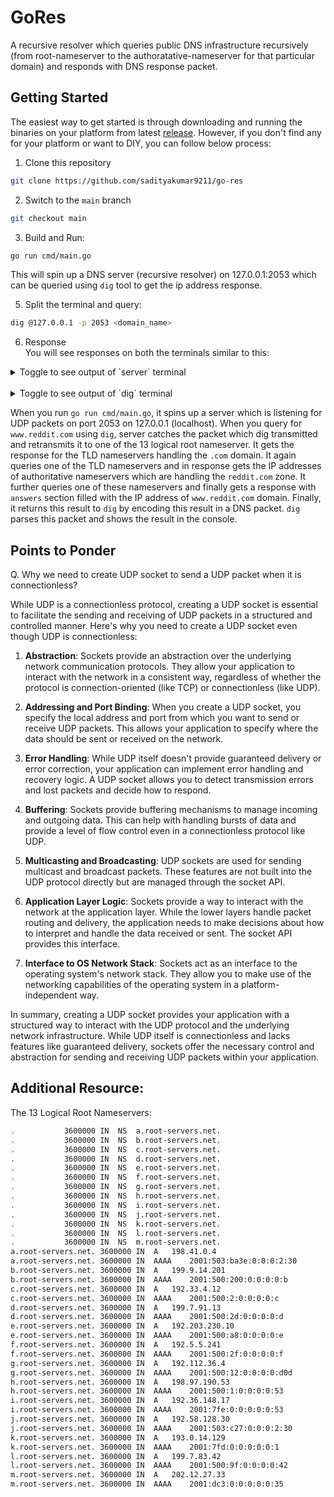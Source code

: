 # GoRes

A recursive resolver which queries public DNS infrastructure recursively (from root-nameserver to the authoratative-nameserver for that particular domain) and responds with DNS response packet.

## Getting Started
The easiest way to get started is through downloading and running the binaries on your platform from latest [release](https://github.com/sadityakumar9211/go-res/tags). However, if you don't find any for your platform or want to DIY, you can follow below process: 

1. Clone this repository
```zsh
git clone https://github.com/sadityakumar9211/go-res
```

2. Switch to the `main` branch
```zsh
git checkout main
```

3. Build and Run: 
```bash
go run cmd/main.go
```
This will spin up a DNS server (recursive resolver) on 127.0.0.1:2053 which can be queried using `dig` tool to get the ip address response.

5. Split the terminal and query:
```bash
dig @127.0.0.1 -p 2053 <domain_name>
```

6. Response  
You will see responses on both the terminals similar to this: 

<details>
  <summary>Toggle to see output of `server` terminal</summary>

```text
DNS server is listening on port 2053...
Received query: &dns.DnsQuestion{Name:"www.reddit.com", QType:1}

Attempting lookup of 1 www.reddit.com with NS 198.41.0.4
{
     "header": {
        "ID": 6666,
        "RecursionDesired": true,
        "TruncatedMessage": true,
        "AuthoritativeAnswer": false,
        "Opcode": 0,
        "Response": true,
        "ResultCode": 0,
        "CheckingDisabled": false,
        "AuthedData": false,
        "Z": false,
        "RecursionAvailable": false,
        "Questions": 1,
        "Answers": 0,
        "AuthoritativeEntries": 13,
        "ResourceEntries": 11
     },
     "questions": [
        {
           "Name": "www.reddit.com",
           "QType": 1
        }
     ],
     "answers": [],
     "authorities": [
        {
           "Domain": "com",
           "Host": "l.gtld-servers.net",
           "TTL": 172800
        },
        {
           "Domain": "com",
           "Host": "j.gtld-servers.net",
           "TTL": 172800
        },
        {
           "Domain": "com",
           "Host": "h.gtld-servers.net",
           "TTL": 172800
        },
        {
           "Domain": "com",
           "Host": "d.gtld-servers.net",
           "TTL": 172800
        },
        {
           "Domain": "com",
           "Host": "b.gtld-servers.net",
           "TTL": 172800
        },
        {
           "Domain": "com",
           "Host": "f.gtld-servers.net",
           "TTL": 172800
        },
        {
           "Domain": "com",
           "Host": "k.gtld-servers.net",
           "TTL": 172800
        },
        {
           "Domain": "com",
           "Host": "m.gtld-servers.net",
           "TTL": 172800
        },
        {
           "Domain": "com",
           "Host": "i.gtld-servers.net",
           "TTL": 172800
        },
        {
           "Domain": "com",
           "Host": "g.gtld-servers.net",
           "TTL": 172800
        },
        {
           "Domain": "com",
           "Host": "a.gtld-servers.net",
           "TTL": 172800
        },
        {
           "Domain": "com",
           "Host": "c.gtld-servers.net",
           "TTL": 172800
        },
        {
           "Domain": "com",
           "Host": "e.gtld-servers.net",
           "TTL": 172800
        }
     ],
     "resources": [
        {
           "Domain": "l.gtld-servers.net",
           "Addr": "192.41.162.30",
           "TTL": 172800
        },
        {
           "Domain": "l.gtld-servers.net",
           "Addr": "2001:500:d937::30",
           "TTL": 172800
        },
        {
           "Domain": "j.gtld-servers.net",
           "Addr": "192.48.79.30",
           "TTL": 172800
        },
        {
           "Domain": "j.gtld-servers.net",
           "Addr": "2001:502:7094::30",
           "TTL": 172800
        },
        {
           "Domain": "h.gtld-servers.net",
           "Addr": "192.54.112.30",
           "TTL": 172800
        },
        {
           "Domain": "h.gtld-servers.net",
           "Addr": "2001:502:8cc::30",
           "TTL": 172800
        },
        {
           "Domain": "d.gtld-servers.net",
           "Addr": "192.31.80.30",
           "TTL": 172800
        },
        {
           "Domain": "d.gtld-servers.net",
           "Addr": "2001:500:856e::30",
           "TTL": 172800
        },
        {
           "Domain": "b.gtld-servers.net",
           "Addr": "192.33.14.30",
           "TTL": 172800
        },
        {
           "Domain": "b.gtld-servers.net",
           "Addr": "2001:503:231d::2:30",
           "TTL": 172800
        },
        {
           "Domain": "f.gtld-servers.net",
           "Addr": "192.35.51.30",
           "TTL": 172800
        }
     ]
  }

Attempting lookup of 1 www.reddit.com with NS 192.41.162.30
{
     "header": {
        "ID": 6666,
        "RecursionDesired": true,
        "TruncatedMessage": false,
        "AuthoritativeAnswer": false,
        "Opcode": 0,
        "Response": true,
        "ResultCode": 0,
        "CheckingDisabled": false,
        "AuthedData": false,
        "Z": false,
        "RecursionAvailable": false,
        "Questions": 1,
        "Answers": 0,
        "AuthoritativeEntries": 4,
        "ResourceEntries": 1
     },
     "questions": [
        {
           "Name": "www.reddit.com",
           "QType": 1
        }
     ],
     "answers": [],
     "authorities": [
        {
           "Domain": "reddit.com",
           "Host": "ns-557.awsdns-05.net",
           "TTL": 172800
        },
        {
           "Domain": "reddit.com",
           "Host": "ns-378.awsdns-47.com",
           "TTL": 172800
        },
        {
           "Domain": "reddit.com",
           "Host": "ns-1029.awsdns-00.org",
           "TTL": 172800
        },
        {
           "Domain": "reddit.com",
           "Host": "ns-1887.awsdns-43.co.uk",
           "TTL": 172800
        }
     ],
     "resources": [
        {
           "Domain": "ns-378.awsdns-47.com",
           "Addr": "205.251.193.122",
           "TTL": 172800
        }
     ]
  }

Attempting lookup of 1 www.reddit.com with NS 205.251.193.122
{
     "header": {
        "ID": 6666,
        "RecursionDesired": true,
        "TruncatedMessage": false,
        "AuthoritativeAnswer": true,
        "Opcode": 0,
        "Response": true,
        "ResultCode": 0,
        "CheckingDisabled": false,
        "AuthedData": false,
        "Z": false,
        "RecursionAvailable": false,
        "Questions": 1,
        "Answers": 1,
        "AuthoritativeEntries": 4,
        "ResourceEntries": 0
     },
     "questions": [
        {
           "Name": "www.reddit.com",
           "QType": 1
        }
     ],
     "answers": [
        {
           "Domain": "www.reddit.com",
           "Host": "reddit.map.fastly.net",
           "TTL": 10800
        }
     ],
     "authorities": [
        {
           "Domain": "reddit.com",
           "Host": "ns-1029.awsdns-00.org",
           "TTL": 172800
        },
        {
           "Domain": "reddit.com",
           "Host": "ns-1887.awsdns-43.co.uk",
           "TTL": 172800
        },
        {
           "Domain": "reddit.com",
           "Host": "ns-378.awsdns-47.com",
           "TTL": 172800
        },
        {
           "Domain": "reddit.com",
           "Host": "ns-557.awsdns-05.net",
           "TTL": 172800
        }
     ],
     "resources": []
  }
Answer: &dns.NSRecord{Domain:"www.reddit.com", Host:"reddit.map.fastly.net", TTL:0x2a30}
Authority: &dns.NSRecord{Domain:"reddit.com", Host:"ns-1029.awsdns-00.org", TTL:0x2a300}
Authority: &dns.NSRecord{Domain:"reddit.com", Host:"ns-1887.awsdns-43.co.uk", TTL:0x2a300}
Authority: &dns.NSRecord{Domain:"reddit.com", Host:"ns-378.awsdns-47.com", TTL:0x2a300}
Authority: &dns.NSRecord{Domain:"reddit.com", Host:"ns-557.awsdns-05.net", TTL:0x2a300}

```
</details>
<br>

<details>
  <summary>Toggle to see output of `dig` terminal</summary>

```text

; <<>> DiG 9.10.6 <<>> @127.0.0.1 -p 2053 www.reddit.com
; (1 server found)
;; global options: +cmd
;; Got answer:
;; ->>HEADER<<- opcode: QUERY, status: NOERROR, id: 11817
;; flags: qr rd ra; QUERY: 1, ANSWER: 1, AUTHORITY: 4, ADDITIONAL: 0

;; QUESTION SECTION:
;www.reddit.com.                        IN      A

;; ANSWER SECTION:
www.reddit.com.         10800   IN      NS      reddit.map.fastly.net.

;; AUTHORITY SECTION:
reddit.com.             172800  IN      NS      ns-1029.awsdns-00.org.
reddit.com.             172800  IN      NS      ns-1887.awsdns-43.co.uk.
reddit.com.             172800  IN      NS      ns-378.awsdns-47.com.
reddit.com.             172800  IN      NS      ns-557.awsdns-05.net.

;; Query time: 363 msec
;; SERVER: 127.0.0.1#2053(127.0.0.1)
;; WHEN: Mon May 27 02:27:37 IST 2024
;; MSG SIZE  rcvd: 261
```
</details>

When you run `go run cmd/main.go`, it spins up a server which is listening for UDP packets on port 2053 on 127.0.0.1 (localhost). When you query for `www.reddit.com` using `dig`, server catches the packet which dig transmitted and retransmits it to one of the 13 logical root nameserver. It gets the response for the TLD nameservers handling the `.com` domain. It again queries one of the TLD nameservers and in response gets the IP addresses of authoritative nameservers which are handling the `reddit.com` zone. It further queries one of these nameservers and finally gets a response with `answers` section filled with the IP address of `www.reddit.com` domain. Finally, it returns this result to `dig` by encoding this result in a DNS packet. `dig` parses this packet and shows the result in the console.


<!--## Developer Notes
- This will consist of 5 phases. Currently Developing under Phase 3.
- With this project, I will be writing blogs on each phase of this project.
- The blogs will be available at my [blog website](https://saditya9211.hashnode.dev/series/go-res).
-->

## Points to Ponder
Q. Why we need to create UDP socket to send a UDP packet when it is connectionless?


While UDP is a connectionless protocol, creating a UDP socket is essential to facilitate the sending and receiving of UDP packets in a structured and controlled manner. Here's why you need to create a UDP socket even though UDP is connectionless:

1. **Abstraction**: Sockets provide an abstraction over the underlying network communication protocols. They allow your application to interact with the network in a consistent way, regardless of whether the protocol is connection-oriented (like TCP) or connectionless (like UDP).

2. **Addressing and Port Binding**: When you create a UDP socket, you specify the local address and port from which you want to send or receive UDP packets. This allows your application to specify where the data should be sent or received on the network.

3. **Error Handling**: While UDP itself doesn't provide guaranteed delivery or error correction, your application can implement error handling and recovery logic. A UDP socket allows you to detect transmission errors and lost packets and decide how to respond.

4. **Buffering**: Sockets provide buffering mechanisms to manage incoming and outgoing data. This can help with handling bursts of data and provide a level of flow control even in a connectionless protocol like UDP.

5. **Multicasting and Broadcasting**: UDP sockets are used for sending multicast and broadcast packets. These features are not built into the UDP protocol directly but are managed through the socket API.

6. **Application Layer Logic**: Sockets provide a way to interact with the network at the application layer. While the lower layers handle packet routing and delivery, the application needs to make decisions about how to interpret and handle the data received or sent. The socket API provides this interface.

7. **Interface to OS Network Stack**: Sockets act as an interface to the operating system's network stack. They allow you to make use of the networking capabilities of the operating system in a platform-independent way.

In summary, creating a UDP socket provides your application with a structured way to interact with the UDP protocol and the underlying network infrastructure. While UDP itself is connectionless and lacks features like guaranteed delivery, sockets offer the necessary control and abstraction for sending and receiving UDP packets within your application.

<!--
## Phases
1. **The DNS Protocol** - Write a DNS packet parser and learn about the intricacies of domain name encoding using labels and about other fields of a DNS packet. ✅
2. **Building a stub resolver**: Create a stub resolver which quries a domain from Google's public DNS resolver (`8.8.8.8`). ✅
3. **Adding various Record Types**: Added various record types. ✅
4. **DNS server Implementation**: Created a DNS server for listening to `dig` and querying `8.8.8.8` and responding back to `dig` with response DNS packet. ✅
5. **Implementing Recursive Resolvers**: Created a recursive resolver which queries the DNS infrastructure recursively to get the IP address of a domain. ✅
-->
##  Additional Resource: 

The 13 Logical Root Nameservers:   
```bash
.			3600000	IN	NS	a.root-servers.net.  
.			3600000	IN	NS	b.root-servers.net.  
.			3600000	IN	NS	c.root-servers.net.  
.			3600000	IN	NS	d.root-servers.net.  
.			3600000	IN	NS	e.root-servers.net.  
.			3600000	IN	NS	f.root-servers.net.  
.			3600000	IN	NS	g.root-servers.net.  
.			3600000	IN	NS	h.root-servers.net.  
.			3600000	IN	NS	i.root-servers.net.  
.			3600000	IN	NS	j.root-servers.net.  
.			3600000	IN	NS	k.root-servers.net.  
.			3600000	IN	NS	l.root-servers.net.  
.			3600000	IN	NS	m.root-servers.net.  
a.root-servers.net.	3600000	IN	A	198.41.0.4  
a.root-servers.net.	3600000	IN	AAAA	2001:503:ba3e:0:0:0:2:30  
b.root-servers.net.	3600000	IN	A	199.9.14.201  
b.root-servers.net.	3600000	IN	AAAA	2001:500:200:0:0:0:0:b  
c.root-servers.net.	3600000	IN	A	192.33.4.12  
c.root-servers.net.	3600000	IN	AAAA	2001:500:2:0:0:0:0:c  
d.root-servers.net.	3600000	IN	A	199.7.91.13  
d.root-servers.net.	3600000	IN	AAAA	2001:500:2d:0:0:0:0:d  
e.root-servers.net.	3600000	IN	A	192.203.230.10  
e.root-servers.net.	3600000	IN	AAAA	2001:500:a8:0:0:0:0:e  
f.root-servers.net.	3600000	IN	A	192.5.5.241  
f.root-servers.net.	3600000	IN	AAAA	2001:500:2f:0:0:0:0:f  
g.root-servers.net.	3600000	IN	A	192.112.36.4  
g.root-servers.net.	3600000	IN	AAAA	2001:500:12:0:0:0:0:d0d  
h.root-servers.net.	3600000	IN	A	198.97.190.53  
h.root-servers.net.	3600000	IN	AAAA	2001:500:1:0:0:0:0:53  
i.root-servers.net.	3600000	IN	A	192.36.148.17  
i.root-servers.net.	3600000	IN	AAAA	2001:7fe:0:0:0:0:0:53  
j.root-servers.net.	3600000	IN	A	192.58.128.30  
j.root-servers.net.	3600000	IN	AAAA	2001:503:c27:0:0:0:2:30  
k.root-servers.net.	3600000	IN	A	193.0.14.129  
k.root-servers.net.	3600000	IN	AAAA	2001:7fd:0:0:0:0:0:1  
l.root-servers.net.	3600000	IN	A	199.7.83.42  
l.root-servers.net.	3600000	IN	AAAA	2001:500:9f:0:0:0:0:42  
m.root-servers.net.	3600000	IN	A	202.12.27.33  
m.root-servers.net.	3600000	IN	AAAA	2001:dc3:0:0:0:0:0:35  
```  






